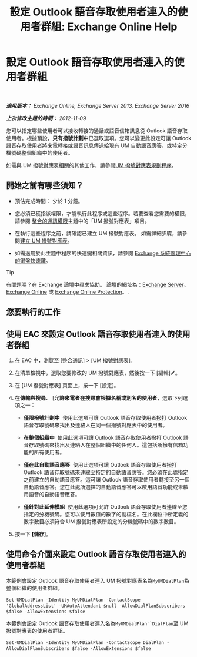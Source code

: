 ﻿---
title: '設定 Outlook 語音存取使用者連入的使用者群組: Exchange Online Help'
TOCTitle: 設定 Outlook 語音存取使用者連入的使用者群組
ms:assetid: a8dc0f9e-dc86-4128-af63-d4e550aed5bb
ms:mtpsurl: https://technet.microsoft.com/zh-tw/library/Ee423551(v=EXCHG.150)
ms:contentKeyID: 50473906
ms.date: 05/23/2018
mtps_version: v=EXCHG.150
ms.translationtype: MT
---

# 設定 Outlook 語音存取使用者連入的使用者群組

 

_**適用版本：** Exchange Online, Exchange Server 2013, Exchange Server 2016_

_**上次修改主題的時間：** 2012-11-09_

您可以指定哪些使用者可以接收轉接的通話或語音信箱訊息從 Outlook 語音存取使用者。根據預設，**只有撥號計劃中**已選取選項。您可以變更此設定可讓 Outlook 語音存取使用者將來電轉接或語音訊息傳送給現有 UM 自動語音應答，或特定分機號碼整個組織中的使用者。

如需與 UM 撥號對應表相關的其他工作，請參閱[UM 撥號對應表規劃程序](um-dial-plan-procedures-exchange-2013-help.md)。

## 開始之前有哪些須知？

  - 預估完成時間： 少於 1 分鐘。

  - 您必須已獲指派權限，才能執行此程序或這些程序。若要查看您需要的權限，請參閱 [整合的通訊權限](unified-messaging-permissions-exchange-2013-help.md)主題中的「UM 撥號對應表」項目。

  - 在執行這些程序之前，請確認已建立 UM 撥號對應表。 如需詳細步驟，請參閱[建立 UM 撥號對應表](create-a-um-dial-plan-exchange-2013-help.md)。

  - 如需適用於此主題中程序的快速鍵相關資訊，請參閱 [Exchange 系統管理中心的鍵盤快速鍵](keyboard-shortcuts-in-the-exchange-admin-center-exchange-online-protection-help.md)。


> [!TIP]  
> 有問題嗎？在 Exchange 論壇中尋求協助。 論壇的網址為：<a href="https://go.microsoft.com/fwlink/p/?linkid=60612">Exchange Server</a>、 <a href="https://go.microsoft.com/fwlink/p/?linkid=267542">Exchange Online</a> 或 <a href="https://go.microsoft.com/fwlink/p/?linkid=285351">Exchange Online Protection</a>。.




## 您要執行的工作

## 使用 EAC 來設定 Outlook 語音存取使用者連入的使用者群組

1.  在 EAC 中，瀏覽至 \[整合通訊\] \> \[UM 撥號對應表\]。

2.  在清單檢視中，選取您要修改的 UM 撥號對應表，然後按一下 \[編輯\]![編輯圖示](images/JJ218640.6f53ccb2-1f13-4c02-bea0-30690e6ea71d(EXCHG.150).gif "編輯圖示")。

3.  在 \[UM 撥號對應表\] 頁面上，按一下 \[設定\]。

4.  在**傳輸與搜尋**、 \[**允許來電者在搜尋會根據名稱或別名的使用者**，選取下列選項之一：
    
      - **僅限撥號計劃中**  使用此選項可讓 Outlook 語音存取使用者撥打 Outlook 語音存取號碼來找出及連絡人在同一個撥號對應表中的使用者。
    
      - **在整個組織中**  使用此選項可讓 Outlook 語音存取使用者撥打 Outlook 語音存取號碼來找出及連絡人在整個組織中的任何人。這包括所擁有信箱功能的所有使用者。
    
      - **僅在此自動語音應答**  使用此選項可讓 Outlook 語音存取使用者撥打 Outlook 語音存取號碼來連線至特定的自動語音應答。您必須在此處指定之前建立的自動語音應答。這可讓 Outlook 語音存取使用者轉接至另一個自動語音應答。您在此處所選擇的自動語音應答可以啟用語音功能或未啟用語音的自動語音應答。
    
      - **僅針對此延伸模組**  使用此選項可允許 Outlook 語音存取使用者連線至您指定的分機號碼。您可以使用數值的數字的副檔名。在此欄位中所定義的數字數目必須符合 UM 撥號對應表所設定的分機號碼中的數字數目。

5.  按一下 **\[儲存\]**。

## 使用命令介面來設定 Outlook 語音存取使用者連入的使用者群組

本範例會設定 Outlook 語音存取使用者連入 UM 撥號對應表名為`MyUMDialPlan`為整個組織的使用者群組。

    Set-UMDialPlan -Identity MyUMDialPlan -ContactScope 'GlobalAddressList' -UMAutoAttendant $null -AllowDialPlanSubscribers $false -AllowExtensions $false

本範例會設定 Outlook 語音存取使用者連入名為`MyUMDialPlan``DialPlan`至 UM 撥號對應表的使用者群組。

    Set-UMDialPlan -Identity MyUMDialPlan -ContactScope DialPlan -AllowDialPlanSubscribers $false -AllowExtensions $false


